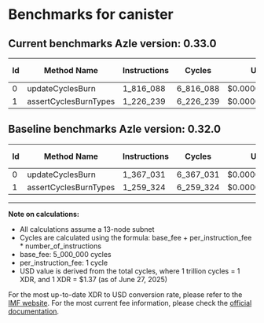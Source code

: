 # Benchmarks for canister

## Current benchmarks Azle version: 0.33.0
| Id | Method Name | Instructions | Cycles | USD | USD/Million Calls | Change |
|-----------|-------------|------------|--------|-----|--------------|-------|
| 0 | updateCyclesBurn | 1_816_088 | 6_816_088 | $0.0000093380 | $9.33 | <font color="red">+449_057</font> |
| 1 | assertCyclesBurnTypes | 1_226_239 | 6_226_239 | $0.0000085299 | $8.52 | <font color="green">-33_085</font> |

## Baseline benchmarks Azle version: 0.32.0
| Id | Method Name | Instructions | Cycles | USD | USD/Million Calls |
|-----------|-------------|------------|--------|-----|--------------|
| 0 | updateCyclesBurn | 1_367_031 | 6_367_031 | $0.0000087228 | $8.72 |
| 1 | assertCyclesBurnTypes | 1_259_324 | 6_259_324 | $0.0000085753 | $8.57 |



---

**Note on calculations:**
- All calculations assume a 13-node subnet
- Cycles are calculated using the formula: base_fee + per_instruction_fee \* number_of_instructions
- base_fee: 5_000_000 cycles
- per_instruction_fee: 1 cycle
- USD value is derived from the total cycles, where 1 trillion cycles = 1 XDR, and 1 XDR = $1.37 (as of June 27, 2025)

For the most up-to-date XDR to USD conversion rate, please refer to the [IMF website](https://www.imf.org/external/np/fin/data/rms_sdrv.aspx).
For the most current fee information, please check the [official documentation](https://internetcomputer.org/docs/references/cycles-cost-formulas).
